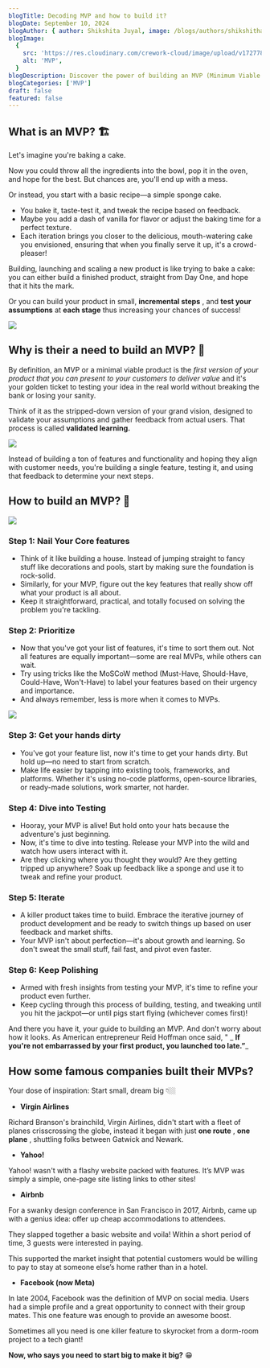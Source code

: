 ```yaml
---
blogTitle: Decoding MVP and how to build it?
blogDate: September 10, 2024
blogAuthor: { author: Shikshita Juyal, image: /blogs/authors/shikshitha.png }
blogImage:
  {
    src: 'https://res.cloudinary.com/crework-cloud/image/upload/v1727780913/blogs/f083b76a-4e4f-4483-b72e-d0978cebabae.png',
    alt: 'MVP',
  }
blogDescription: Discover the power of building an MVP (Minimum Viable Product) to validate your business idea with minimal resources. Learn the step-by-step process, from identifying core features to iterating for success, with real-world examples from companies like Airbnb, Facebook, and Yahoo!.
blogCategories: ['MVP']
draft: false
featured: false
---
```


## What is an MVP? 🏗️

Let's imagine you're baking a cake.

Now you could throw all the ingredients into the bowl, pop it in the oven, and hope for the best. But chances are, you'll end up with a mess.

Or instead, you start with a basic recipe—a simple sponge cake.

- You bake it, taste-test it, and tweak the recipe based on feedback.
- Maybe you add a dash of vanilla for flavor or adjust the baking time for a perfect texture.
- Each iteration brings you closer to the delicious, mouth-watering cake you envisioned, ensuring that when you finally serve it up, it's a crowd-pleaser!

Building, launching and scaling a new product is like trying to bake a cake: you can either build a finished product, straight from Day One, and hope that it hits the mark.

Or you can build your product in small, **incremental steps** , and **test your** **assumptions** at **each stage** thus increasing your chances of success!

[![](https://substackcdn.com/image/fetch/w_1456,c_limit,f_auto,q_auto:good,fl_progressive:steep/https%3A%2F%2Fsubstack-post-media.s3.amazonaws.com%2Fpublic%2Fimages%2F7f89afac-60dd-4bf9-801b-39f51f0c20e4_2000x1357.png)](https://substackcdn.com/image/fetch/f_auto,q_auto:good,fl_progressive:steep/https%3A%2F%2Fsubstack-post-media.s3.amazonaws.com%2Fpublic%2Fimages%2F7f89afac-60dd-4bf9-801b-39f51f0c20e4_2000x1357.png)

## Why is their a need to build an MVP? 🧠

By definition, an MVP or a minimal viable product is the _first version of your product that you can present to your customers to deliver value_ and it's your golden ticket to testing your idea in the real world without breaking the bank or losing your sanity.

Think of it as the stripped-down version of your grand vision, designed to validate your assumptions and gather feedback from actual users. That process is called **validated learning.**

[![](https://substackcdn.com/image/fetch/w_1456,c_limit,f_auto,q_auto:good,fl_progressive:steep/https%3A%2F%2Fsubstack-post-media.s3.amazonaws.com%2Fpublic%2Fimages%2F7573723a-806a-42cd-a8c6-8258bd022a16_2000x1096.png)](https://substackcdn.com/image/fetch/f_auto,q_auto:good,fl_progressive:steep/https%3A%2F%2Fsubstack-post-media.s3.amazonaws.com%2Fpublic%2Fimages%2F7573723a-806a-42cd-a8c6-8258bd022a16_2000x1096.png)

Instead of building a ton of features and functionality and hoping they align with customer needs, you're building a single feature, testing it, and using that feedback to determine your next steps.

## How to build an MVP? 🔨

[![](https://substackcdn.com/image/fetch/w_1456,c_limit,f_auto,q_auto:good,fl_progressive:steep/https%3A%2F%2Fsubstack-post-media.s3.amazonaws.com%2Fpublic%2Fimages%2F9886c1d2-acbe-4c34-9604-e47c059bfabf_2000x1398.png)](https://substackcdn.com/image/fetch/f_auto,q_auto:good,fl_progressive:steep/https%3A%2F%2Fsubstack-post-media.s3.amazonaws.com%2Fpublic%2Fimages%2F9886c1d2-acbe-4c34-9604-e47c059bfabf_2000x1398.png)

### Step 1: **Nail Your Core features**

- Think of it like building a house. Instead of jumping straight to fancy stuff like decorations and pools, start by making sure the foundation is rock-solid.
- Similarly, for your MVP, figure out the key features that really show off what your product is all about.
- Keep it straightforward, practical, and totally focused on solving the problem you're tackling.

### Step 2: Prioritize

- Now that you've got your list of features, it's time to sort them out. Not all features are equally important—some are real MVPs, while others can wait.
- Try using tricks like the MoSCoW method (Must-Have, Should-Have, Could-Have, Won't-Have) to label your features based on their urgency and importance.
- And always remember, less is more when it comes to MVPs.

[![](https://substackcdn.com/image/fetch/w_1456,c_limit,f_auto,q_auto:good,fl_progressive:steep/https%3A%2F%2Fsubstack-post-media.s3.amazonaws.com%2Fpublic%2Fimages%2F08ce1d11-073a-44d9-aa21-244b25a67ccd_2000x1516.png)](https://substackcdn.com/image/fetch/f_auto,q_auto:good,fl_progressive:steep/https%3A%2F%2Fsubstack-post-media.s3.amazonaws.com%2Fpublic%2Fimages%2F08ce1d11-073a-44d9-aa21-244b25a67ccd_2000x1516.png)

### Step 3: Get your hands dirty

- You've got your feature list, now it's time to get your hands dirty. But hold up—no need to start from scratch.
- Make life easier by tapping into existing tools, frameworks, and platforms. Whether it's using no-code platforms, open-source libraries, or ready-made solutions, work smarter, not harder.

### Step 4: Dive into Testing

- Hooray, your MVP is alive! But hold onto your hats because the adventure's just beginning.
- Now, it's time to dive into testing. Release your MVP into the wild and watch how users interact with it.
- Are they clicking where you thought they would? Are they getting tripped up anywhere? Soak up feedback like a sponge and use it to tweak and refine your product.

### Step 5: Iterate

- A killer product takes time to build. Embrace the iterative journey of product development and be ready to switch things up based on user feedback and market shifts.
- Your MVP isn't about perfection—it's about growth and learning. So don't sweat the small stuff, fail fast, and pivot even faster.

### Step 6: Keep Polishing

- Armed with fresh insights from testing your MVP, it's time to refine your product even further.
- Keep cycling through this process of building, testing, and tweaking until you hit the jackpot—or until pigs start flying (whichever comes first)!

And there you have it, your guide to building an MVP. And don't worry about how it looks. As American entrepreneur Reid Hoffman once said, " \_ **If you're not embarrassed by your first product, you launched too late.”**\_

## How some famous companies built their MVPs?

Your dose of inspiration: Start small, dream big 👇🏼

- **Virgin Airlines**

Richard Branson's brainchild, Virgin Airlines, didn't start with a fleet of planes crisscrossing the globe, instead it began with just **one route** , **one plane** , shuttling folks between Gatwick and Newark.

- **Yahoo!**

Yahoo! wasn't with a flashy website packed with features. It’s MVP was simply a simple, one-page site listing links to other sites!

- **Airbnb**

For a swanky design conference in San Francisco in 2017, Airbnb, came up with a genius idea: offer up cheap accommodations to attendees.

They slapped together a basic website and voila! Within a short period of time, 3 guests were interested in paying.

This supported the market insight that potential customers would be willing to pay to stay at someone else’s home rather than in a hotel.

- **Facebook (now Meta)**

In late 2004, Facebook was the definition of MVP on social media. Users had a simple profile and a great opportunity to connect with their group mates. This one feature was enough to provide an awesome boost.

Sometimes all you need is one killer feature to skyrocket from a dorm-room project to a tech giant!

**Now, who says you need to start big to make it big?** 😁
